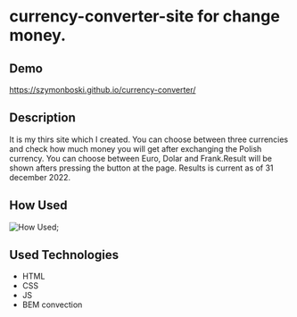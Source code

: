 # currency-converter-site for change money.

## Demo

https://szymonboski.github.io/currency-converter/

## Description

It is my thirs site which I created. You can choose between three currencies and check how much money you will get after exchanging the Polish currency. You can choose between Euro, Dolar and Frank.Result will be shown afters pressing the button at the page. Results is current as of 31 december 2022. 

## How Used 

![How Used](file:///C:/dev%202/currency-converter/images/howUsed.gif);

## Used Technologies
- HTML
- CSS 
- JS 
- BEM convection 

